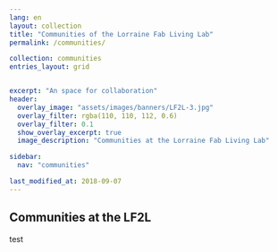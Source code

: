 ```yaml
---
lang: en
layout: collection
title: "Communities of the Lorraine Fab Living Lab"
permalink: /communities/

collection: communities
entries_layout: grid


excerpt: "An space for collaboration"
header:  
  overlay_image: "assets/images/banners/LF2L-3.jpg"
  overlay_filter: rgba(110, 110, 112, 0.6)
  overlay_filter: 0.1
  show_overlay_excerpt: true
  image_description: "Communities at the Lorraine Fab Living Lab"

sidebar:
  nav: "communities"

last_modified_at: 2018-09-07
---
```


## Communities at the LF2L
test
